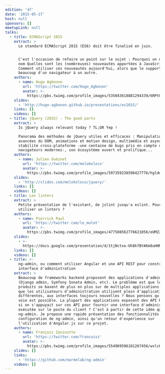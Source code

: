 ```yaml
---
edition: '47'
date: '2015-05-27'
host: null
sponsors: []
meetupLink: null
talks:
  - title: ECMAScript 2015
    extract: >
      Le standard ECMAScript 2015 (ES6) doit être finalisé en juin.


      C'est l'occasion de refaire un point sur le sujet : Pourquoi un nouveau
      nom Quelles sont les (nombreuses) nouveautés apportées à JavaScript *
      Comment utiliser ces nouveautés aujourd'hui, alors que le support varie
      beaucoup d'un navigateur à un autre.
    authors:
      - name: Hugo Agbonon
        url: 'https://twitter.com/Hugo_Agbonon'
        avatar: >-
          https://pbs.twimg.com/profile_images/535043618881294339/6RPt0nPW_400x400.jpeg
    slides:
      - 'http://hugo-agbonon.github.io/presentations/es2015/'
    links: []
    videos: []
  - title: jQuery (2015) - The good parts
    extract: >
      Is jQuery always relevant today ? TL;DR Yep !

      Panorama des méthodes de jQuery utiles et efficaces : Manipulation
      avancées du DOM, animations et motion design, multimédia et asynchrone,
      stabilité cross-plateforme -une centaine de bugs pris en compte dans les
      navigateurs modernes-, son écosystème ouvert et prolifique...
    authors:
      - name: Julien Guéznet
        url: 'https://twitter.com/molokoloco'
        avatar: >-
          https://pbs.twimg.com/profile_images/597359238596427776/hgldehey_400x400.jpg
    slides:
      - 'http://slides.com/molokoloco/jquery/'
    links: []
    videos: []
  - title: Les linters
    extract: >
      Petite présentation de l'existant, de jslint jusqu'a eslint. Pourquoi
      utiliser un linters ?
    authors:
      - name: Pierrick Paul
        url: 'https://twitter.com/le_mulot'
        avatar: >-
          https://pbs.twimg.com/profile_images/477508562776621056/eUMZz4_t_400x400.jpeg
    slides:
      - >-
        https://docs.google.com/presentation/d/1tjNctxo-Uh8kfBYAKm8uHHN5vX8X2PTca2eGvfSB6vo/edit#slide=id.p
    links: []
    videos: []
  - title: >-
      ng-admin, ou comment utiliser Angular et une API REST pour construire une
      interface d'administration
    extract: >
      Beaucoup de frameworks backend proposent des applications d'administration
      (Django admin, Symfony Sonata Admin, etc). Le problème est que les
      produits se basent de plus en plus sur de multiples applications. Faut-il
      que les utilisateurs d'administration utilisent plein d'applications
      différentes, aux interfaces toujours nouvelles ? Nous pensons qu'une autre
      voie est possible. La plupart des applications exposent des API REST. Et
      si on s'appuyait sur ces API pour fournir une interface d'administration
      exécutée sur le poste du client ? C'est à partir de cette idée qu'est né
      ng-admin. Je propose une rapide présentation des fonctionnalités et de la
      configuration de ng-admin, ainsi qu'un retour d'expérience sur
      l'utilisation d'Angular.js sur ce projet.
    authors:
      - name: François Zaninotto
        url: 'https://twitter.com/francoisz'
        avatar: >-
          https://pbs.twimg.com/profile_images/554969596101267456/wvlcHVWx_400x400.jpeg
    slides: []
    links:
      - 'https://github.com/marmelab/ng-admin'
    videos: []
---
```


